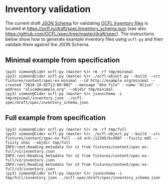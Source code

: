 # Inventory validation

The current draft [JSON Schema](https://json-schema.org/latest/json-schema-validation.html) for validating [OCFL Inventory files](https://ocfl.io/draft/spec/#inventory) is located at <https://ocfl.io/draft/spec/inventory_schema.json> (see also <https://github.com/OCFL/spec/tree/master/draft/spec>). The instructions below show how to generate example inventory files using `ocfl-py` and then validate them against the JSON Schema.

## Minimal example from specification

```
(py3) simeon@Cider ocfl-py (master %)> rm -rf tmp/minimal
(py3) simeon@Cider ocfl-py (master %)> ./ocfl-object.py --build --src fixtures/content/spec-ex-minimal --id http://example.org/minimal --created "2018-10-02T12:00:00Z" --message "One file" --name "Alice" --address "alice@example.org" --objdir tmp/minimal
(py3) simeon@Cider ocfl-py (master %)> jsonschema -i tmp/minimal/inventory.json ../ocfl-spec/draft/spec/inventory_schema.json
```

## Full example from specification

```
(py3) simeon@Cider ocfl-py (master %)> rm -rf tmp/full
(py3) simeon@Cider ocfl-py (master %)> ./ocfl-object.py --build --src fixtures/content/spec-ex-full --id ark:/12345/bcd987 --fixity md5 --fixity sha1 --objdir tmp/full
INFO:root:Reading metadata for v1 from fixtures/content/spec-ex-full/v1/inventory.json
INFO:root:Reading metadata for v2 from fixtures/content/spec-ex-full/v2/inventory.json
INFO:root:Reading metadata for v3 from fixtures/content/spec-ex-full/v3/inventory.json
(py3) simeon@Cider ocfl-py (master %)> jsonschema -i tmp/full/inventory.json ../ocfl-spec/draft/spec/inventory_schema.json
```
